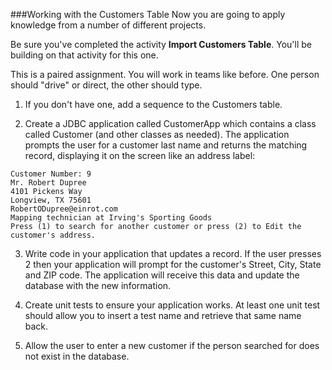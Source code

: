###Working with the Customers Table
Now you are going to apply knowledge from a number of different projects.

Be sure you've completed the activity **Import Customers Table**. You'll be building on that activity for this one.

This is a paired assignment. You will work in teams like before. One person should "drive" or direct, the other should type. 

1. If you don't have one, add a sequence to the Customers table.

2. Create a JDBC application called CustomerApp which contains a class called Customer (and other classes as needed). The application prompts the user for a customer last name and returns the matching record, displaying it on the screen like an address label:

```
Customer Number: 9
Mr. Robert Dupree
4101 Pickens Way
Longview, TX 75601
RobertODupree@einrot.com
Mapping technician at Irving's Sporting Goods
Press (1) to search for another customer or press (2) to Edit the customer's address.
```

3. Write code in your application that updates a record. If the user presses 2 then your application will prompt for the customer's Street, City, State and ZIP code. The application will receive this data and  update the database with the new information.

3. Create unit tests to ensure your application works. At least one unit test should allow you to insert a test name and retrieve that same name back.

4. Allow the user to enter a new customer if the person searched for does not exist in the database. 
